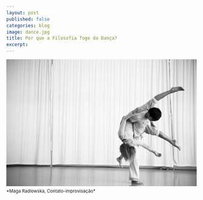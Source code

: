 ```yaml
---
layout: post
published: false
categories: blog
image: dance.jpg
title: Por que a Filosofia foge da Dança?
excerpt:
---
```



<script type="text/javascript" src="https://ssl.gstatic.com/trends_nrtr/2213_RC01/embed_loader.js"></script> <script type="text/javascript"> trends.embed.renderExploreWidget("TIMESERIES", {"comparisonItem":[{"keyword":"philosophy + dance","geo":"","time":"2004-01-01 2020-06-02"},{"keyword":"philosophy + art","geo":"","time":"2004-01-01 2020-06-02"},{"keyword":"philosophy + music","geo":"","time":"2004-01-01 2020-06-02"}],"category":0,"property":""}, {"exploreQuery":"date=all&q=philosophy%20%2B%20dance,philosophy%20%2B%20art,philosophy%20%2B%20music","guestPath":"https://trends.google.com.br:443/trends/embed/"}); </script>

<img src="/assets/images/dance.jpg">
<small>*Maga Radlowska, Contato-improvisação*</small>

